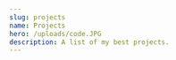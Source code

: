 ```yaml
---
slug: projects
name: Projects
hero: /uploads/code.JPG
description: A list of my best projects.
---
```

